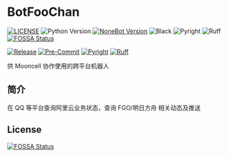 # BotFooChan

[![LICENSE](https://img.shields.io/github/license/MooncellWiki/BotFooChan)](https://github.com/MooncellWiki/BotFooChan/blob/main/LICENSE)
![Python Version](https://img.shields.io/badge/python-3.11+-blue.svg?logo=python&logoColor=edb641)
[![NoneBot Version](https://img.shields.io/badge/nonebot-2+-red.svg)](https://nonebot.dev/)
![Black](https://img.shields.io/badge/code%20style-black-000000.svg?logo=python&logoColor=edb641)
![Pyright](https://img.shields.io/badge/types-pyright-797952.svg?logo=python&logoColor=edb641)
![Ruff](https://img.shields.io/endpoint?url=https://raw.githubusercontent.com/charliermarsh/ruff/main/assets/badge/v2.json)
[![FOSSA Status](https://app.fossa.com/api/projects/git%2Bgithub.com%2FMooncellWiki%2FBotFooChan.svg?type=shield)](https://app.fossa.com/projects/git%2Bgithub.com%2FMooncellWiki%2FBotFooChan?ref=badge_shield)

[![Release](https://github.com/MooncellWiki/BotFooChan/actions/workflows/release.yml/badge.svg?branch=main)](https://hub.docker.com/r/MooncellWiki/BotFooChan)
[![Pre-Commit](https://results.pre-commit.ci/badge/github/MooncellWiki/BotFooChan/main.svg)](https://results.pre-commit.ci/latest/github/MooncellWiki/BotFooChan/main)
[![Pyright](https://github.com/MooncellWiki/BotFooChan/actions/workflows/pyright.yml/badge.svg?branch=main&event=push)](https://github.com/MooncellWiki/BotFooChan/actions/workflows/pyright.yml)
[![Ruff](https://github.com/MooncellWiki/BotFooChan/actions/workflows/ruff.yml/badge.svg?branch=main&event=push)](https://github.com/MooncellWiki/BotFooChan/actions/workflows/ruff.yml)

供 Mooncell 协作使用的跨平台机器人

## 简介

在 QQ 等平台查询阿里云业务状态，查询 FGO/明日方舟 相关动态及推送


## License
[![FOSSA Status](https://app.fossa.com/api/projects/git%2Bgithub.com%2FMooncellWiki%2FBotFooChan.svg?type=large)](https://app.fossa.com/projects/git%2Bgithub.com%2FMooncellWiki%2FBotFooChan?ref=badge_large)